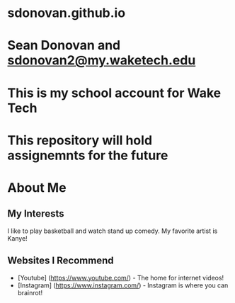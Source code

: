 # sdonovan.github.io
# Sean Donovan and sdonovan2@my.waketech.edu
# This is my school account for Wake Tech
# This repository will hold assignemnts for the future

# About Me
## My Interests
I like to play basketball and watch stand up comedy. My favorite artist is Kanye!
## Websites I Recommend 
 - [Youtube] (https://www.youtube.com/) - The home for internet videos!
 - [Instagram] (https://www.instagram.com/) - Instagram is where you can brainrot!